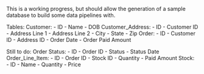 This is a working progress, but should allow the generation of a sample database to build some data pipelines with.

Tables:
    Customer:
        - ID
        - Name
        - DOB
    Customer_Address:
        - ID
        - Customer ID
        - Address Line 1
        - Address Line 2
        - City
        - State
        - Zip
    Order:
        - ID
        - Customer ID
        - Address ID
        - Order Date
        - Order Paid Amount

Still to do:
    Order Status:
        - ID
        - Order ID
        - Status
        - Status Date
    Order_Line_Item:
        - ID
        - Order ID
        - Stock ID
        - Quantity
        - Paid Amount
    Stock:
        - ID
        - Name
        - Quantity
        - Price
